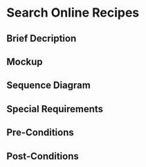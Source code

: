 # Search Online Recipes
## Brief Decription

## Mockup

## Sequence Diagram

## Special Requirements

## Pre-Conditions

## Post-Conditions
